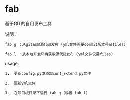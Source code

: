 fab
=======
基于GIT的自用发布工具

说明：
    
    fab g ：从git获取源代码发布 (yml文件需要commit版本号及files)

    fab l ：从本地开发环境获取源代码发布 (yml文件仅需files)

usage: 

    1.  更新config.py或添加conf_extend.py文件

    2.  更新yml文件
    
    3.  在项目根目录下运行 fab g (或者 fab l) 
